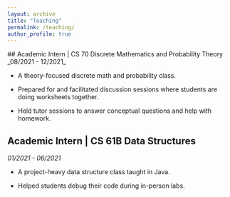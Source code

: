 ```yaml
---
layout: archive
title: "Teaching"
permalink: /teaching/
author_profile: true
---
```

<meta name="format-detection" content="telephone=no">
## Academic Intern | CS 70 Discrete Mathematics and Probability Theory
_08/2021 - 12/2021_

- A theory-focused discrete math and probability class.

- Prepared for and facilitated discussion sessions where students are doing worksheets together.

- Held tutor sessions to answer conceptual questions and help with homework.

## Academic Intern | CS 61B Data Structures
_01/2021 - 06/2021_

- A project-heavy data structure class taught in Java.

- Helped students debug their code during in-person labs.
